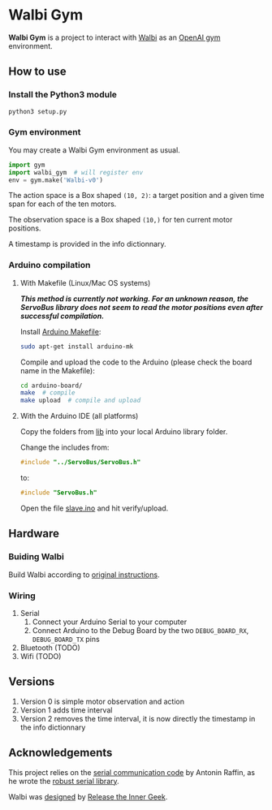 # Walbi Gym

**Walbi Gym** is a project to interact with [Walbi](https://releasetheinnergeek.com/) as an [OpenAI gym](https://gym.openai.com/) environment.

## How to use

### Install the Python3 module

```bash
python3 setup.py
```

### Gym environment

You may create a Walbi Gym environment as usual.

```python
import gym
import walbi_gym  # will register env
env = gym.make('Walbi-v0')
```

The action space is a Box shaped `(10, 2)`: a target position and a given time span for each of the ten motors.

The observation space is a Box shaped `(10,)` for ten current motor positions.

A timestamp is provided in the info dictionnary.

### Arduino compilation

1. With Makefile (Linux/Mac OS systems)

    ***This method is currently not working. For an unknown reason, the ServoBus library does not seem to read the motor positions even after successful compilation.***

    Install [Arduino Makefile](https://github.com/sudar/Arduino-Makefile):

    ```bash
    sudo apt-get install arduino-mk
    ```

    Compile and upload the code to the Arduino (please check the board name in the Makefile):

    ```bash
    cd arduino-board/
    make  # compile
    make upload  # compile and upload
    ```

1. With the Arduino IDE (all platforms)

    Copy the folders from [lib](arduino-board/lib) into your local Arduino library folder.

    Change the includes from:

    ```c
    #include "../ServoBus/ServoBus.h"
    ```

    to:

    ```c
    #include "ServoBus.h"
    ```

    Open the file [slave.ino](arduino-board/slave/slave.ino) and hit verify/upload.

## Hardware

### Buiding Walbi

Build Walbi according to [original instructions](https://create.arduino.cc/projecthub/the-inner-geek/walbi-the-walking-biped-8feacd).

### Wiring

1. Serial
    1. Connect your Arduino Serial to your computer
    1. Connect Arduino to the Debug Board by the two `DEBUG_BOARD_RX`, `DEBUG_BOARD_TX` pins
1. Bluetooth (TODO)
1. Wifi (TODO)

## Versions

1. Version 0 is simple motor observation and action
1. Version 1 adds time interval
1. Version 2 removes the time interval, it is now directly the timestamp in the info dictionnary

## Acknowledgements

This project relies on the [serial communication code](https://github.com/araffin/arduino-robust-serial)
by Antonin Raffin, as he wrote the [robust serial library](https://medium.com/@araffin/simple-and-robust-computer-arduino-serial-communication-f91b95596788).

Walbi was [designed](https://create.arduino.cc/projecthub/the-inner-geek/walbi-the-walking-biped-8feacd)
by [Release the Inner Geek](https://releasetheinnergeek.com/).
